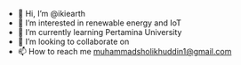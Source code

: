 - 👋 Hi, I’m @ikiearth
- 👀 I’m interested in renewable energy and IoT
- 🌱 I’m currently learning Pertamina University
- 💞️ I’m looking to collaborate on 
- 📫 How to reach me muhammadsholikhuddin1@gmail.com

<!---
ikiearth/ikiearth is a ✨ special ✨ repository because its `README.md` (this file) appears on your GitHub profile.
You can click the Preview link to take a look at your changes.
--->
